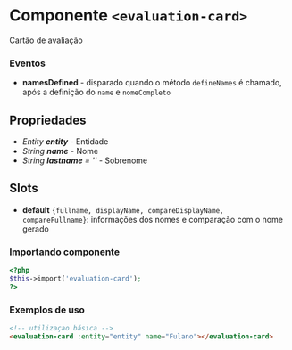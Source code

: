 # Componente `<evaluation-card>`
Cartão de avaliação

### Eventos
- **namesDefined** - disparado quando o método `defineNames` é chamado, após a definição do `name` e `nomeCompleto`
  
## Propriedades
- *Entity **entity*** - Entidade
- *String **name*** - Nome
- *String **lastname** = ''* - Sobrenome

## Slots
- **default** `{fullname, displayName, compareDisplayName, compareFullname}`: informações dos nomes e comparação com o nome gerado

### Importando componente
```PHP
<?php 
$this->import('evaluation-card');
?>
```
### Exemplos de uso
```HTML
<!-- utilizaçao básica -->
<evaluation-card :entity="entity" name="Fulano"></evaluation-card>

```